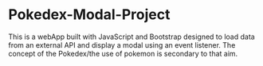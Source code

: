 # Pokedex-Modal-Project
This is a webApp built with JavaScript and Bootstrap designed to load data from an external API and display a modal using an event listener.
The concept of the Pokedex/the use of pokemon is secondary to that aim.
